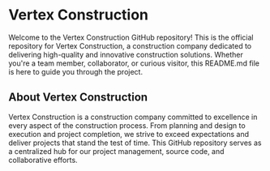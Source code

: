 # Vertex Construction

Welcome to the Vertex Construction GitHub repository! This is the official repository for Vertex Construction, a construction company dedicated to delivering high-quality and innovative construction solutions. Whether you're a team member, collaborator, or curious visitor, this README.md file is here to guide you through the project.

## About Vertex Construction

Vertex Construction is a construction company committed to excellence in every aspect of the construction process. From planning and design to execution and project completion, we strive to exceed expectations and deliver projects that stand the test of time. This GitHub repository serves as a centralized hub for our project management, source code, and collaborative efforts.

